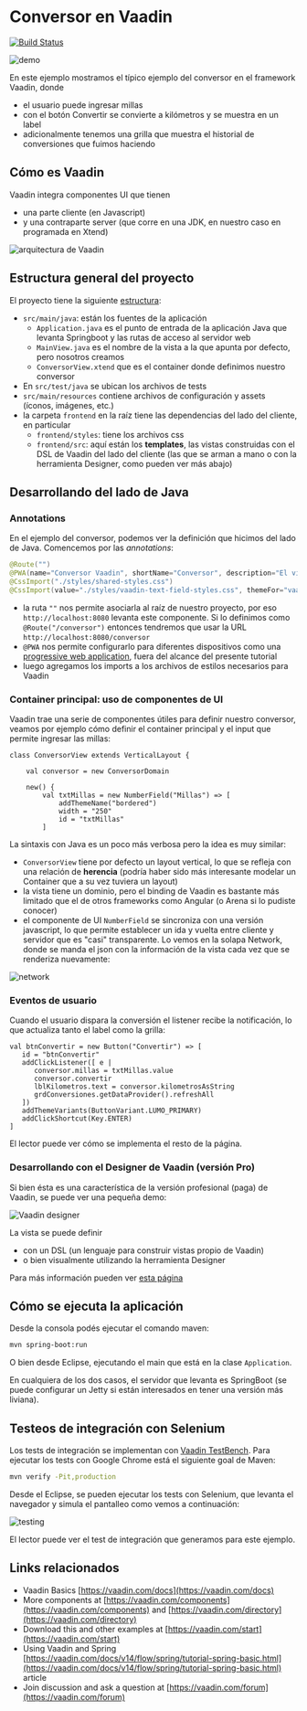 
# Conversor en Vaadin

[![Build Status](https://travis-ci.com/uqbar-project/eg-conversor-vaadin.svg?branch=master)](https://travis-ci.com/uqbar-project/eg-conversor-vaadin)

![demo](./images/demo.gif)

En este ejemplo mostramos el típico ejemplo del conversor en el framework Vaadin, donde

- el usuario puede ingresar millas
- con el botón Convertir se convierte a kilómetros y se muestra en un label
- adicionalmente tenemos una grilla que muestra el historial de conversiones que fuimos haciendo

## Cómo es Vaadin

Vaadin integra componentes UI que tienen

- una parte cliente (en Javascript)
- y una contraparte server (que corre en una JDK, en nuestro caso en programada en Xtend)

![arquitectura de Vaadin](./images/architecture.svg)

## Estructura general del proyecto

El proyecto tiene la siguiente [estructura](https://maven.apache.org/guides/introduction/introduction-to-the-standard-directory-layout.html):
- `src/main/java`: están los fuentes de la aplicación
   - `Application.java` es el punto de entrada de la aplicación Java que levanta Springboot y las rutas de acceso al servidor web
   - `MainView.java` es el nombre de la vista a la que apunta por defecto, pero nosotros creamos
   - `ConversorView.xtend` que es el container donde definimos nuestro conversor
- En `src/test/java` se ubican los archivos de tests
- `src/main/resources` contiene archivos de configuración y assets (íconos, imágenes, etc.)
- la carpeta `frontend` en la raíz tiene las dependencias del lado del cliente, en particular
   - `frontend/styles`: tiene los archivos css
   - `frontend/src`: aquí están los **templates**, las vistas construidas con el DSL de Vaadin del lado del cliente (las que se arman a mano o con la herramienta Designer, como pueden ver más abajo)

## Desarrollando del lado de Java

### Annotations

En el ejemplo del conversor, podemos ver la definición que hicimos del lado de Java. Comencemos por las _annotations_:

```java
@Route("")
@PWA(name="Conversor Vaadin", shortName="Conversor", description="El viejo y confiable conversor", enableInstallPrompt=false)
@CssImport("./styles/shared-styles.css")
@CssImport(value="./styles/vaadin-text-field-styles.css", themeFor="vaadin-text-field")
```

- la ruta `""` nos permite asociarla al raíz de nuestro proyecto, por eso `http://localhost:8080` levanta este componente. Si lo definimos como `@Route("/conversor")` entonces tendremos que usar la URL `http://localhost:8080/conversor`
- `@PWA` nos permite configurarlo para diferentes dispositivos como una [progressive web application](https://web.dev/progressive-web-apps/), fuera del alcance del presente tutorial
- luego agregamos los imports a los archivos de estilos necesarios para Vaadin

### Container principal: uso de componentes de UI

Vaadin trae una serie de componentes útiles para definir nuestro conversor, veamos por ejemplo cómo definir el container principal y el input que permite ingresar las millas:

```xtend
class ConversorView extends VerticalLayout {

	val conversor = new ConversorDomain
	
	new() {
		val txtMillas = new NumberField("Millas") => [
			addThemeName("bordered")
			width = "250"
			id = "txtMillas"
		]
```

La sintaxis con Java es un poco más verbosa pero la idea es muy similar:

- `ConversorView` tiene por defecto un layout vertical, lo que se refleja con una relación de **herencia** (podría haber sido más interesante modelar un Container que a su vez tuviera un layout)
- la vista tiene un dominio, pero el binding de Vaadin es bastante más limitado que el de otros frameworks como Angular (o Arena si lo pudiste conocer)
- el componente de UI `NumberField` se sincroniza con una versión javascript, lo que permite establecer un ida y vuelta entre cliente y servidor que es "casi" transparente. Lo vemos en la solapa Network, donde se manda el json con la información de la vista cada vez que se renderiza nuevamente:

![network](./images/network.gif)

### Eventos de usuario

Cuando el usuario dispara la conversión el listener recibe la notificación, lo que actualiza tanto el label como la grilla:

```xtend
val btnConvertir = new Button("Convertir") => [
   id = "btnConvertir"
   addClickListener([ e | 
      conversor.millas = txtMillas.value
      conversor.convertir
      lblKilometros.text = conversor.kilometrosAsString
      grdConversiones.getDataProvider().refreshAll
   ])
   addThemeVariants(ButtonVariant.LUMO_PRIMARY)
   addClickShortcut(Key.ENTER)
]
```

El lector puede ver cómo se implementa el resto de la página.

### Desarrollando con el Designer de Vaadin (versión Pro)

Si bien ésta es una característica de la versión profesional (paga) de Vaadin, se puede ver una pequeña demo:

![Vaadin designer](./images/vaadin_designer.gif)

La vista se puede definir

- con un DSL (un lenguaje para construir vistas propio de Vaadin)
- o bien visualmente utilizando la herramienta Designer

Para más información pueden ver [esta página](https://vaadin.com/designer)

## Cómo se ejecuta la aplicación

Desde la consola podés ejecutar el comando maven:

```bash
mvn spring-boot:run
```

O bien desde Eclipse, ejecutando el main que está en la clase `Application`.

En cualquiera de los dos casos, el servidor que levanta es SpringBoot (se puede configurar un Jetty si están interesados en tener una versión más liviana).

## Testeos de integración con Selenium

Los tests de integración se implementan con [Vaadin TestBench](https://vaadin.com/testbench). Para ejecutar los tests con Google Chrome está el siguiente goal de Maven:

```bash
mvn verify -Pit,production
```

Desde el Eclipse, se pueden ejecutar los tests con Selenium, que levanta el navegador y simula el pantalleo como vemos a continuación:

![testing](./images/testing.gif)

El lector puede ver el test de integración que generamos para este ejemplo.

## Links relacionados

- Vaadin Basics [https://vaadin.com/docs](https://vaadin.com/docs)
- More components at [https://vaadin.com/components](https://vaadin.com/components) and [https://vaadin.com/directory](https://vaadin.com/directory)
- Download this and other examples at [https://vaadin.com/start](https://vaadin.com/start)
- Using Vaadin and Spring [https://vaadin.com/docs/v14/flow/spring/tutorial-spring-basic.html](https://vaadin.com/docs/v14/flow/spring/tutorial-spring-basic.html) article
- Join discussion and ask a question at [https://vaadin.com/forum](https://vaadin.com/forum)
